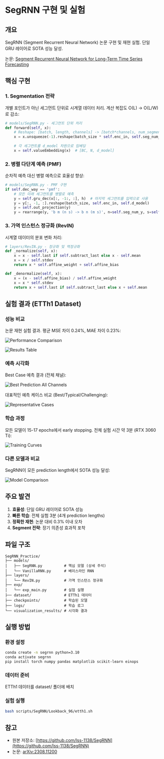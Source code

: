# SegRNN 구현 및 실험

## 개요
SegRNN (Segment Recurrent Neural Network) 논문 구현 및 재현 실험. 단일 GRU 레이어로 SOTA 성능 달성.

논문: [Segment Recurrent Neural Network for Long-Term Time Series Forecasting](https://arxiv.org/abs/2308.11200)

## 핵심 구현

### 1. Segmentation 전략
개별 포인트가 아닌 세그먼트 단위로 시계열 데이터 처리. 계산 복잡도 O(L) → O(L/W)로 감소:

```python
# models/SegRNN.py - 세그먼트 단위 처리
def forward(self, x):
    # Reshape: [batch, length, channels] -> [batch*channels, num_segments, segment_length]
    x = x.unsqueeze(-1).reshape(batch_size * self.enc_in, self.seg_num_x, self.seg_len)
    
    # 각 세그먼트를 d_model 차원으로 임베딩
    x = self.valueEmbedding(x)  # [BC, N, d_model]
```

### 2. 병렬 다단계 예측 (PMF)
순차적 예측 대신 병렬 예측으로 효율성 향상:

```python
# models/SegRNN.py - PMF 구현
if self.dec_way == 'pmf':
    # 모든 미래 세그먼트를 병렬로 예측
    y = self.gru_dec(x[:, -1:, :], h)  # 마지막 세그먼트를 입력으로 사용
    y = y[:, -1, :].reshape(batch_size, self.enc_in, self.d_model)
    y = self.out_projection(y)
    y = rearrange(y, 'b m (n s) -> b n (m s)', n=self.seg_num_y, s=self.seg_len)
```

### 3. 가역 인스턴스 정규화 (RevIN)
시계열 데이터의 분포 변화 처리:

```python
# layers/RevIN.py - 정규화 및 역정규화
def _normalize(self, x):
    x = x - self.last if self.subtract_last else x - self.mean
    x = x / self.stdev
    return x * self.affine_weight + self.affine_bias

def _denormalize(self, x):
    x = (x - self.affine_bias) / self.affine_weight
    x = x * self.stdev
    return x + self.last if self.subtract_last else x + self.mean
```

## 실험 결과 (ETTh1 Dataset)

### 성능 비교
논문 재현 실험 결과. 평균 MSE 차이 0.24%, MAE 차이 0.23%:

![Performance Comparison](visualization_results/readme_performance.png)

![Results Table](visualization_results/readme_results_table.png)

### 예측 시각화
Best Case 예측 결과 (전체 채널):

![Best Prediction All Channels](visualization_results/best_prediction_all_channels_96.png)

대표적인 예측 케이스 비교 (Best/Typical/Challenging):

![Representative Cases](visualization_results/readme_representative_cases.png)

### 학습 과정
모든 모델이 15-17 epochs에서 early stopping. 전체 실험 시간 약 3분 (RTX 3060 Ti):

![Training Curves](visualization_results/training_curves.png)

### 다른 모델과 비교
SegRNN이 모든 prediction length에서 SOTA 성능 달성:

![Model Comparison](visualization_results/model_comparison.png)

## 주요 발견

1. **효율성**: 단일 GRU 레이어로 SOTA 성능
2. **빠른 학습**: 전체 실험 3분 (4개 prediction lengths)
3. **정확한 재현**: 논문 대비 0.3% 이내 오차
4. **Segment 전략**: 장기 의존성 효과적 포착

## 파일 구조
```
SegRNN_Practice/
├── models/
│   ├── SegRNN.py          # 핵심 모델 (상세 주석)
│   └── VanillaRNN.py      # 베이스라인 RNN
├── layers/
│   └── RevIN.py           # 가역 인스턴스 정규화
├── exp/
│   └── exp_main.py        # 실험 실행
├── dataset/               # ETTh1 데이터
├── checkpoints/           # 학습된 모델
├── logs/                  # 학습 로그
└── visualization_results/ # 시각화 결과
```

## 실행 방법

### 환경 설정
```bash
conda create -n segrnn python=3.10
conda activate segrnn
pip install torch numpy pandas matplotlib scikit-learn einops
```

### 데이터 준비
ETTh1 데이터를 dataset/ 폴더에 배치

### 실험 실행
```bash
bash scripts/SegRNN/Lookback_96/etth1.sh
```

## 참고
- 원본 저장소: [https://github.com/lss-1138/SegRNN](https://github.com/lss-1138/SegRNN)
- 논문: [arXiv:2308.11200](https://arxiv.org/abs/2308.11200)